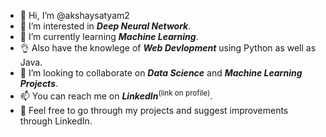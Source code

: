 - 👋 Hi, I’m @akshaysatyam2
- 👀 I’m interested in ***Deep Neural Network***.
- 🌱 I’m currently learning ***Machine Learning***.
- :ok_hand: Also have the knowlege of ***Web Devlopment*** using Python as well as Java.
- 💞️ I’m looking to collaborate on ***Data Science*** and ***Machine Learning Projects***.
- 📫 You can reach me on ***LinkedIn***<sup>(link on profile)</sup>.
- :handshake: Feel free to go through my projects and suggest improvements through LinkedIn.

<!---
akshaysatyam2/akshaysatyam2 is a ✨ special ✨ repository because its `README.md` (this file) appears on your GitHub profile.
You can click the Preview link to take a look at your changes.
--->
